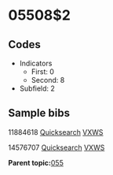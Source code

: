 # 05508$2

## Codes

-   Indicators
    -   First: 0
    -   Second: 8
-   Subfield: 2

## Sample bibs

11884618 [Quicksearch](https://search.library.yale.edu/catalog/11884618) [VXWS](http://prodorbis.library.yale.edu:7014/vxws/GetHoldingsService?bibId=11884618)

14576707 [Quicksearch](https://search.library.yale.edu/catalog/14576707) [VXWS](http://prodorbis.library.yale.edu:7014/vxws/GetHoldingsService?bibId=14576707)

**Parent topic:**[055](../../tags/055/055.md)

